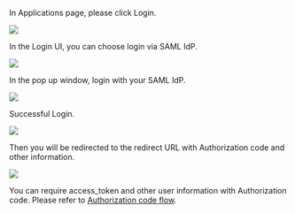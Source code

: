 <IntegrationDetailCard title="Login via SAML IdP">

In Applications page, please click Login.

![](https://cdn.approw.com/docs/20201012124440.png)

In the Login UI, you can choose login via SAML IdP.

![](https://cdn.approw.com/docs/20201012124753.png)

In the pop up window, login with your SAML IdP.

![](https://cdn.approw.com/docs/20201012131546.png)

Successful Login.

![](https://cdn.approw.com/docs/20201012131738.png)

Then you will be redirected to the redirect URL with Authorization code and other information.

![](https://cdn.approw.com/docs/20201012131851.png)

You can require access_token and other user information with Authorization code. Please refer to [Authorization code flow]().

</IntegrationDetailCard>
